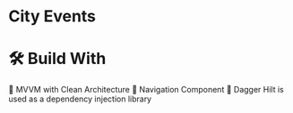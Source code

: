 # City Events

# 🛠 Build With

🔹 MVVM  with Clean Architecture
🔹 Navigation Component
🔹 Dagger Hilt is used as a dependency injection library 

